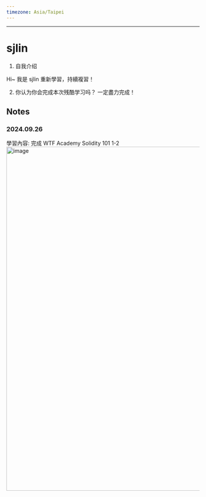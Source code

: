 ```yaml
---
timezone: Asia/Taipei
---
```


---

# sjlin

1. 自我介绍

  Hi~ 我是 sjlin 重新學習，持續複習！

2. 你认为你会完成本次残酷学习吗？
  一定盡力完成！

## Notes

<!-- Content_START -->

### 2024.09.26

學習內容: 
完成 WTF Academy Solidity 101 1-2 
<img width="897" alt="image" src="https://github.com/user-attachments/assets/6ccc0296-34bb-4bda-8d7e-563173e3f9af">


### 

<!-- Content_END -->
